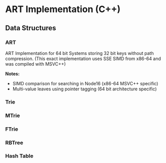 # ART Implementation (C++)

## Data Structures
### ART
ART Implementation for 64 bit Systems storing 32 bit keys without path compression. 
(This exact implementation uses SSE SIMD from x86-64 and was compiled with MSVC++)

**Notes:**
- SIMD comparison for searching in Node16 (x86-64 MSVC++ specific)
- Multi-value leaves using pointer tagging (64 bit architecture specific)
### Trie
### MTrie
### FTrie
### RBTree
### Hash Table